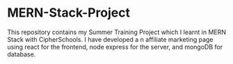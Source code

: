 # MERN-Stack-Project
This repository contains my Summer Training Project which I learnt in MERN Stack with CipherSchools. I have developed a n affiliate marketing page using react for the frontend, node express for the server, and mongoDB for database.
